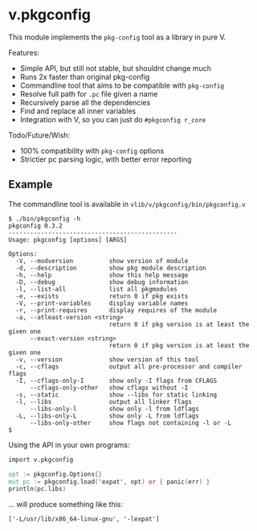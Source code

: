 v.pkgconfig
===========

This module implements the `pkg-config` tool as a library in pure V.

Features:

* Simple API, but still not stable, but shouldnt change much
* Runs 2x faster than original pkg-config
* Commandline tool that aims to be compatible with `pkg-config`
* Resolve full path for `.pc` file given a name
* Recursively parse all the dependencies
* Find and replace all inner variables
* Integration with V, so you can just do `#pkgconfig r_core`

Todo/Future/Wish:

* 100% compatibility with `pkg-config` options
* Strictier pc parsing logic, with better error reporting

Example
-------

The commandline tool is available in `vlib/v/pkgconfig/bin/pkgconfig.v`

```
$ ./bin/pkgconfig -h
pkgconfig 0.3.2
-----------------------------------------------
Usage: pkgconfig [options] [ARGS]

Options:
  -V, --modversion          show version of module
  -d, --description         show pkg module description
  -h, --help                show this help message
  -D, --debug               show debug information
  -l, --list-all            list all pkgmodules
  -e, --exists              return 0 if pkg exists
  -V, --print-variables     display variable names
  -r, --print-requires      display requires of the module
  -a, --atleast-version <string>
                            return 0 if pkg version is at least the given one
      --exact-version <string>
                            return 0 if pkg version is at least the given one
  -v, --version             show version of this tool
  -c, --cflags              output all pre-processor and compiler flags
  -I, --cflags-only-I       show only -I flags from CFLAGS
      --cflags-only-other   show cflags without -I
  -s, --static              show --libs for static linking
  -l, --libs                output all linker flags
      --libs-only-l         show only -l from ldflags
  -L, --libs-only-L         show only -L from ldflags
      --libs-only-other     show flags not containing -l or -L
$
```

Using the API in your own programs:
```v
import v.pkgconfig

opt := pkgconfig.Options{}
mut pc := pkgconfig.load('expat', opt) or { panic(err) }
println(pc.libs)
```
... will produce something like this:
```
['-L/usr/lib/x86_64-linux-gnu', '-lexpat']
```

